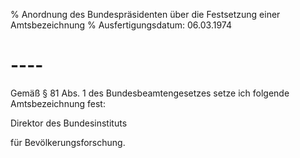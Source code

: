 % Anordnung des Bundespräsidenten über die Festsetzung einer Amtsbezeichnung
% Ausfertigungsdatum: 06.03.1974
 
# ----

Gemäß § 81 Abs. 1 des Bundesbeamtengesetzes setze ich folgende Amtsbezeichnung fest:

  
Direktor des Bundesinstituts

für Bevölkerungsforschung.
